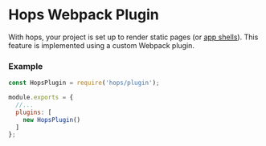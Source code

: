 
# Hops Webpack Plugin

With hops, your project is set up to render static pages (or [app shells](https://www.youtube.com/watch?v=m2tvYGCdOzs)). This feature is implemented using a custom Webpack plugin.


### Example

```javascript
const HopsPlugin = require('hops/plugin');

module.exports = {
  //...
  plugins: [
    new HopsPlugin()
  ]
};
```
